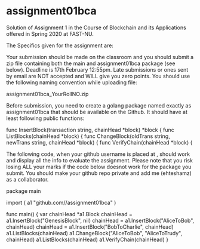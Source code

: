 # assignment01bca
Solution of Assignment 1 in the Course of Blockchain and its Applications offered in Spring 2020 at FAST-NU.

The Specifics given for the assignment are:

Your submission should be made on the classroom and you should submit a zip file containing both the main and assignment01bca package (see below). Deadline is 17th February 12:55pm. Late submissions or ones sent by email are NOT accepted and WILL give you zero points. You should use the following naming convention while uploading file:

assignment01bca_YourRollNO.zip

Before submission, you need to create a golang package named exactly as assignment01bca that should be available on the Github. It should have at least following public functions:

func InsertBlock(transaction string, chainHead *block) *block {
func ListBlocks(chainHead *block) {
func ChangeBlock(oldTrans string, newTrans string, chainHead *block) {
func VerifyChain(chainHead *block) {

The following code, when your github username is placed at <username>, should work and display all the info to evaluate the assignment. Please note that you risk losing ALL your marks if the code below doesnot work for the package you submit. You should make your github repo private and add me (ehteshamz) as a collaborator.

package main

import (
a1 "github.com/<username>/assignment01bca"
)

func main() {
  var chainHead *a1.Block
  chainHead = a1.InsertBlock("GenesisBlock", nil)
  chainHead = a1.InsertBlock("AliceToBob", chainHead)
  chainHead = a1.InsertBlock("BobToCharlie", chainHead)
  a1.ListBlocks(chainHead)
  a1.ChangeBlock("AliceToBob", "AliceToTrudy", chainHead)
  a1.ListBlocks(chainHead)
  a1.VerifyChain(chainHead)
}
